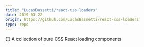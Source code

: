 ```yaml
---
title: "LucasBassetti/react-css-loaders"
date: 2019-03-22
origin: https://github.com/LucasBassetti/react-css-loaders
type: repo
---
```


:o: A collection of pure CSS React loading components